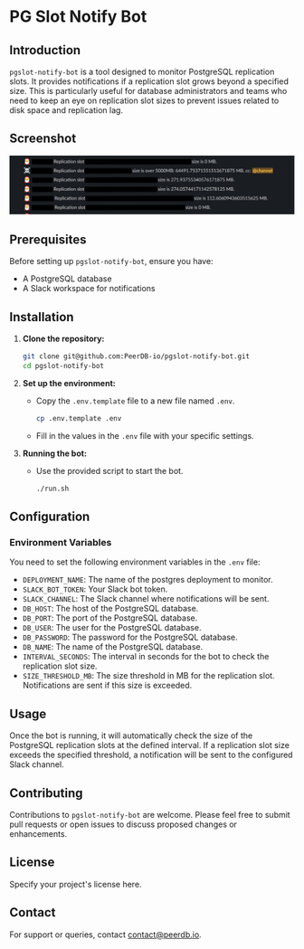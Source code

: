 # PG Slot Notify Bot

## Introduction

`pgslot-notify-bot` is a tool designed to monitor PostgreSQL replication slots. It provides notifications if a replication slot grows beyond a specified size. This is particularly useful for database administrators and teams who need to keep an eye on replication slot sizes to prevent issues related to disk space and replication lag.

## Screenshot

![Screenshot](img/pg-notify-bot-img.png)

## Prerequisites

Before setting up `pgslot-notify-bot`, ensure you have:

- A PostgreSQL database
- A Slack workspace for notifications

## Installation

1. **Clone the repository:**

   ```bash
   git clone git@github.com:PeerDB-io/pgslot-notify-bot.git
   cd pgslot-notify-bot
   ```

2. **Set up the environment:**

   - Copy the `.env.template` file to a new file named `.env`.

      ```bash
      cp .env.template .env
      ```

   - Fill in the values in the `.env` file with your specific settings.

3. **Running the bot:**

   - Use the provided script to start the bot.

      ```bash
      ./run.sh
      ```

## Configuration

### Environment Variables

You need to set the following environment variables in the `.env` file:

- `DEPLOYMENT_NAME`: The name of the postgres deployment to monitor.
- `SLACK_BOT_TOKEN`: Your Slack bot token.
- `SLACK_CHANNEL`: The Slack channel where notifications will be sent.
- `DB_HOST`: The host of the PostgreSQL database.
- `DB_PORT`: The port of the PostgreSQL database.
- `DB_USER`: The user for the PostgreSQL database.
- `DB_PASSWORD`: The password for the PostgreSQL database.
- `DB_NAME`: The name of the PostgreSQL database.
- `INTERVAL_SECONDS`: The interval in seconds for the bot to check the replication slot size.
- `SIZE_THRESHOLD_MB`: The size threshold in MB for the replication slot. Notifications are sent if this size is exceeded.

## Usage

Once the bot is running, it will automatically check the size of the PostgreSQL replication slots at the defined interval. If a replication slot size exceeds the specified threshold, a notification will be sent to the configured Slack channel.

## Contributing

Contributions to `pgslot-notify-bot` are welcome. Please feel free to submit pull requests or open issues to discuss proposed changes or enhancements.

## License

Specify your project's license here.

## Contact

For support or queries, contact [contact@peerdb.io](mailto:contact@peerdb.io).
